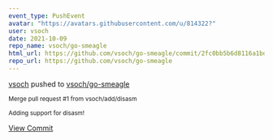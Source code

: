 ```yaml
---
event_type: PushEvent
avatar: "https://avatars.githubusercontent.com/u/814322?"
user: vsoch
date: 2021-10-09
repo_name: vsoch/go-smeagle
html_url: https://github.com/vsoch/go-smeagle/commit/2fc0bb5b6d8116a1bd7c69c0a405af194fbdf4f8
repo_url: https://github.com/vsoch/go-smeagle
---
```


<a href='https://github.com/vsoch' target='_blank'>vsoch</a> pushed to <a href='https://github.com/vsoch/go-smeagle' target='_blank'>vsoch/go-smeagle</a>

<small>Merge pull request #1 from vsoch/add/disasm

Adding support for disasm!</small>

<a href='https://github.com/vsoch/go-smeagle/commit/2fc0bb5b6d8116a1bd7c69c0a405af194fbdf4f8' target='_blank'>View Commit</a>
